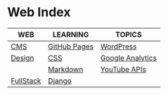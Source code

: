 # Web Index

|WEB|LEARNING|TOPICS|
|---|---|---|
|[CMS](coding/web/web-cms.md)|[GitHub Pages](coding/web/web-cms.md#github-pages)|[WordPress](coding/web/web-cms.md#wordpress)|
|[Design](coding/web/web-design)|[CSS](coding/web/web-design#css)|[Google Analytics](coding/web/web-design#google-analytics)|
||[Markdown](coding/web/web-design#markdown)|[YouTube APIs](coding/web/web-design#youtube)|
|[FullStack](coding/web/web-fullstack)|[Django](coding/web/web-fullstack#django)|
